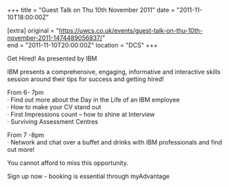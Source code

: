 +++
title = "Guest Talk on Thu 10th November 2011"
date = "2011-11-10T18:00:00Z"

[extra]
original = "https://uwcs.co.uk/events/guest-talk-on-thu-10th-november-2011-1474489056837/"    
end = "2011-11-10T20:00:00Z"
location = "DCS"
+++

Get Hired\! As presented by IBM

IBM presents a comprehensive, engaging, informative and interactive skills session around their tips for success and getting hired\!  
  
From 6- 7pm  
· Find out more about the Day in the Life of an IBM employee  
· How to make your CV stand out  
· First Impressions count – how to shine at Interview  
· Surviving Assessment Centres

From 7 -8pm  
· Network and chat over a buffet and drinks with IBM professionals and find out more\!  
  
You cannot afford to miss this opportunity.

Sign up now - booking is essential through myAdvantage

